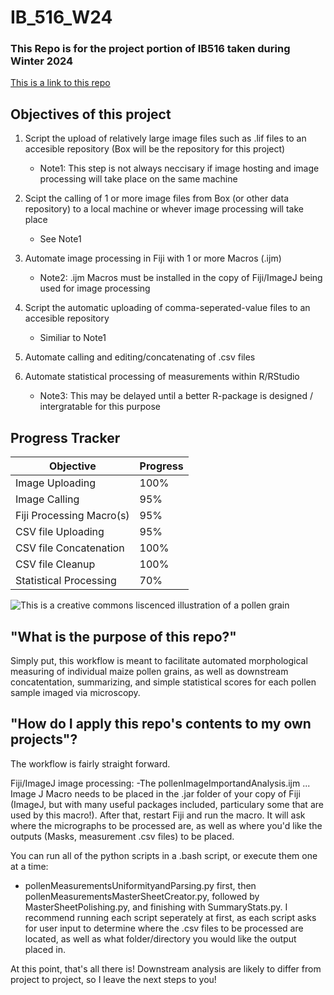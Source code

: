 # IB_516_W24
### This Repo is for the project portion of IB516 taken during Winter 2024
[This is a link to this repo](https://github.com/HTBOS/IB_516_W24)

## Objectives of this project
1. Script the upload of relatively large image files such as .lif files to an accesible repository (Box will be the repository for this project)
    * Note1: This step is not always neccisary if image hosting and image processing will take place on the same machine
2. Scipt the calling of 1 or more image files from Box (or other data repository) to a local machine or whever image processing will take place
    * See Note1
3. Automate image processing in Fiji with 1 or more Macros (.ijm)
    * Note2: .ijm Macros must be installed in the copy of Fiji/ImageJ being used for image processing
4. Script the automatic uploading of comma-seperated-value files to an accesible repository
    * Similiar to Note1
5. Automate calling and editing/concatenating of .csv files 
    
6. Automate statistical processing of measurements within R/RStudio
    * Note3: This may be delayed until a better R-package is designed / intergratable for this purpose

## Progress Tracker

Objective | Progress
----------|---------
Image Uploading | 100%
Image Calling | 95%
Fiji Processing Macro(s) | 95%
CSV file Uploading | 95%
CSV file Concatenation | 100%
CSV file Cleanup | 100%
Statistical Processing | 70%

![This is a creative commons liscenced illustration of a pollen grain](https://openclipart.org/download/252936/Pollen4.svg)

## "What is the purpose of this repo?"

Simply put, this workflow is meant to facilitate automated morphological measuring of individual maize pollen grains, as well as downstream concatentation, summarizing, and simple statistical scores for each pollen sample imaged via microscopy. 

## "How do I apply this repo's contents to my own projects"?

The workflow is fairly straight forward. 

Fiji/ImageJ image processing: 
-The pollenImageImportandAnalysis.ijm ... Image J Macro needs to be placed in the .jar folder of your copy of Fiji (ImageJ, but with many useful packages included, particulary some that are used by this macro!). After that, restart Fiji and run the macro. It will ask where the micrographs to be processed are, as well as where you'd like the outputs (Masks, measurement .csv files) to be placed. 

You can run all of the python scripts in a .bash script, or execute them one at a time:
- pollenMeasurementsUniformityandParsing.py first, then pollenMeasurementsMasterSheetCreator.py, followed by MasterSheetPolishing.py, and finishing with SummaryStats.py. I recommend running each script seperately at first, as each script asks for user input to determine where the .csv files to be processed are located, as well as what folder/directory you would like the output placed in. 

At this point, that's all there is! Downstream analysis are likely to differ from project to project, so I leave the next steps to you!





